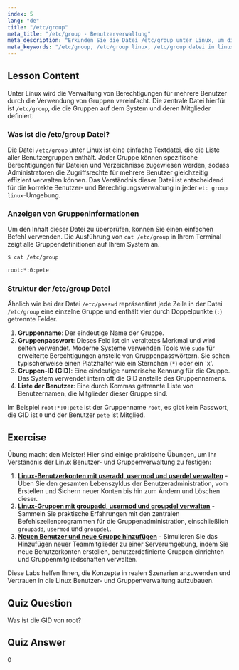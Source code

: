 ```yaml
---
index: 5
lang: "de"
title: "/etc/group"
meta_title: "/etc/group - Benutzerverwaltung"
meta_description: "Erkunden Sie die Datei /etc/group unter Linux, um die Gruppenverwaltung zu verstehen. Erfahren Sie, wie Sie Gruppendaten mit cat /etc/group anzeigen, und verstehen Sie die Struktur einschließlich GID und Benutzerlisten. Dieser Leitfaden behandelt die Grundlagen der etc group linux Datei."
meta_keywords: "/etc/group, /etc/group linux, /etc/group datei in linux, cat /etc/group, etc group linux, Gruppenverwaltung, GID, Linux Berechtigungen, Linux Gruppen"
---
```


## Lesson Content

Unter Linux wird die Verwaltung von Berechtigungen für mehrere Benutzer durch die Verwendung von Gruppen vereinfacht. Die zentrale Datei hierfür ist `/etc/group`, die die Gruppen auf dem System und deren Mitglieder definiert.

### Was ist die /etc/group Datei?

Die Datei `/etc/group` unter Linux ist eine einfache Textdatei, die die Liste aller Benutzergruppen enthält. Jeder Gruppe können spezifische Berechtigungen für Dateien und Verzeichnisse zugewiesen werden, sodass Administratoren die Zugriffsrechte für mehrere Benutzer gleichzeitig effizient verwalten können. Das Verständnis dieser Datei ist entscheidend für die korrekte Benutzer- und Berechtigungsverwaltung in jeder `etc group linux`-Umgebung.

### Anzeigen von Gruppeninformationen

Um den Inhalt dieser Datei zu überprüfen, können Sie einen einfachen Befehl verwenden. Die Ausführung von `cat /etc/group` in Ihrem Terminal zeigt alle Gruppendefinitionen auf Ihrem System an.

```bash
$ cat /etc/group

root:*:0:pete
```

### Struktur der /etc/group Datei

Ähnlich wie bei der Datei `/etc/passwd` repräsentiert jede Zeile in der Datei `/etc/group` eine einzelne Gruppe und enthält vier durch Doppelpunkte (`:`) getrennte Felder.

1.  **Gruppenname**: Der eindeutige Name der Gruppe.
2.  **Gruppenpasswort**: Dieses Feld ist ein veraltetes Merkmal und wird selten verwendet. Moderne Systeme verwenden Tools wie `sudo` für erweiterte Berechtigungen anstelle von Gruppenpasswörtern. Sie sehen typischerweise einen Platzhalter wie ein Sternchen (`*`) oder ein 'x'.
3.  **Gruppen-ID (GID)**: Eine eindeutige numerische Kennung für die Gruppe. Das System verwendet intern oft die GID anstelle des Gruppennamens.
4.  **Liste der Benutzer**: Eine durch Kommas getrennte Liste von Benutzernamen, die Mitglieder dieser Gruppe sind.

Im Beispiel `root:*:0:pete` ist der Gruppenname `root`, es gibt kein Passwort, die GID ist `0` und der Benutzer `pete` ist Mitglied.

## Exercise

Übung macht den Meister! Hier sind einige praktische Übungen, um Ihr Verständnis der Linux Benutzer- und Gruppenverwaltung zu festigen:

1.  **[Linux-Benutzerkonten mit useradd, usermod und userdel verwalten](https://labex.io/de/labs/comptia-manage-linux-user-accounts-with-useradd-usermod-and-userdel-590837)** - Üben Sie den gesamten Lebenszyklus der Benutzeradministration, vom Erstellen und Sichern neuer Konten bis hin zum Ändern und Löschen dieser.
2.  **[Linux-Gruppen mit groupadd, usermod und groupdel verwalten](https://labex.io/de/labs/comptia-manage-linux-groups-with-groupadd-usermod-and-groupdel-590836)** - Sammeln Sie praktische Erfahrungen mit den zentralen Befehlszeilenprogrammen für die Gruppenadministration, einschließlich `groupadd`, `usermod` und `groupdel`.
3.  **[Neuen Benutzer und neue Gruppe hinzufügen](https://labex.io/de/labs/linux-add-new-user-and-group-17987)** - Simulieren Sie das Hinzufügen neuer Teammitglieder zu einer Serverumgebung, indem Sie neue Benutzerkonten erstellen, benutzerdefinierte Gruppen einrichten und Gruppenmitgliedschaften verwalten.

Diese Labs helfen Ihnen, die Konzepte in realen Szenarien anzuwenden und Vertrauen in die Linux Benutzer- und Gruppenverwaltung aufzubauen.

## Quiz Question

Was ist die GID von root?

## Quiz Answer

0
